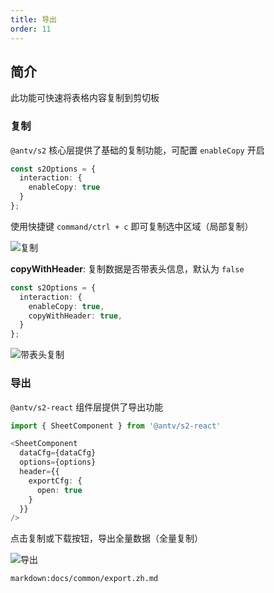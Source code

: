 ```yaml
---
title: 导出
order: 11
---
```


## 简介

此功能可快速将表格内容复制到剪切板

### 复制

`@antv/s2` 核心层提供了基础的复制功能，可配置 `enableCopy` 开启

```ts
const s2Options = {
  interaction: {
    enableCopy: true
  }
};
```

使用快捷键 `command/ctrl + c` 即可复制选中区域（局部复制）

![复制](https://gw.alipayobjects.com/mdn/rms_56cbb2/afts/img/A*oL8_S5zBKSYAAAAAAAAAAAAAARQnAQ)

**copyWithHeader**: 复制数据是否带表头信息，默认为 `false`

```ts
const s2Options = {
  interaction: {
    enableCopy: true,
    copyWithHeader: true,
  }
};
```

![带表头复制](https://gw.alipayobjects.com/zos/antfincdn/wSBjSYKSM/3eee7bc2-7f8e-4dd9-8836-52a978d9718a.png)

### 导出

`@antv/s2-react` 组件层提供了导出功能

```ts
import { SheetComponent } from '@antv/s2-react'

<SheetComponent
  dataCfg={dataCfg}
  options={options}
  header={{
    exportCfg: {
      open: true
    }
  }}
/>
```

点击复制或下载按钮，导出全量数据（全量复制）

![导出](https://gw.alipayobjects.com/mdn/rms_56cbb2/afts/img/A*d0CqRY6M3yMAAAAAAAAAAAAAARQnAQ)

`markdown:docs/common/export.zh.md`
